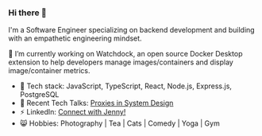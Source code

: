 ### Hi there 👋

I'm a Software Engineer specializing on backend development and building with an empathetic engineering mindset. 

🔭 I’m currently working on Watchdock, an open source Docker Desktop extension to help developers manage images/containers and display image/container metrics.

- 🌱 Tech stack: JavaScript, TypeScript, React, Node.js, Express.js, PostgreSQL
- 💬 Recent Tech Talks: [Proxies in System Design](https://bit.ly/js-proxies)
- ⚡ LinkedIn: [Connect with Jenny!](https://www.linkedin.com/in/jennyschmalz/)
- 😸 Hobbies: Photography | Tea | Cats | Comedy | Yoga | Gym
<!--
**jennyschmalz/jennyschmalz** is a ✨ _special_ ✨ repository because its `README.md` (this file) appears on your GitHub profile.

Here are some ideas to get you started:

- 🔭 I’m currently working on ...
- 🌱 I’m currently learning ...
- 👯 I’m looking to collaborate on ...
- 🤔 I’m looking for help with ...
- 💬 Ask me about ...
- 📫 How to reach me: ...
- 😄 Pronouns: ...
- ⚡ Fun fact: ...
-->
